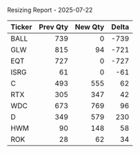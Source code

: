 Resizing Report - 2025-07-22

Ticker | Prev Qty | New Qty | Delta
--- | ---:| ---:| ---:
BALL | 739 | 0 | -739
GLW | 815 | 94 | -721
EQT | 727 | 0 | -727
ISRG | 61 | 0 | -61
C | 493 | 555 | 62
RTX | 305 | 347 | 42
WDC | 673 | 769 | 96
D | 349 | 579 | 230
HWM | 90 | 148 | 58
ROK | 28 | 62 | 34